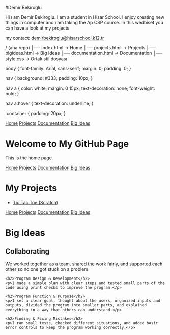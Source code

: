 

#Demir Bekiroglu

Hi ı am Demir Bekiroglu. I am a student in Hisar School. I enjoy creating new things in computer and ı am taking the Ap CSP course. İn this wedbiset you can have a look at my projects

my contact: demirbekiroglu@hisarschool.k12.tr


/ (ana repo)
│── index.html        → Home
│── projects.html     → Projects
│── bigideas.html     → Big Ideas
│── documentation.html → Documentation
│── style.css         → Ortak stil dosyası

body {
  font-family: Arial, sans-serif;
  margin: 0;
  padding: 0;
}

nav {
  background: #333;
  padding: 10px;
}

nav a {
  color: white;
  margin: 0 15px;
  text-decoration: none;
  font-weight: bold;
}

nav a:hover {
  text-decoration: underline;
}

.container {
  padding: 20px;
}

<!DOCTYPE html>
<html lang="en">
<head>
  <meta charset="UTF-8">
  <title>Home</title>
  <link rel="stylesheet" href="style.css">
</head>
<body>
  <nav>
    <a href="index.html">Home</a>
    <a href="projects.html">Projects</a>
    <a href="documentation.html">Documentation</a>
    <a href="bigideas.html">Big Ideas</a>
  </nav>

  <div class="container">
    <h1>Welcome to My GitHub Page</h1>
    <p>This is the home page.</p>
  </div>
</body>
</html>

<!DOCTYPE html>
<html lang="en">
<head>
  <meta charset="UTF-8">
  <title>Projects</title>
  <link rel="stylesheet" href="style.css">
</head>
<body>
  <nav>
    <a href="index.html">Home</a>
    <a href="projects.html">Projects</a>
    <a href="documentation.html">Documentation</a>
    <a href="bigideas.html">Big Ideas</a>
  </nav>

  <div class="container">
    <h1>My Projects</h1>
    <ul>
      <li><a href="https://scratch.mit.edu/projects/1212311251" target="_blank">Tic Tac Toe (Scratch)</a></li>
    </ul>
  </div>
</body>
</html>

<!DOCTYPE html>
<html lang="en">
<head>
  <meta charset="UTF-8">
  <title>Big Ideas</title>
  <link rel="stylesheet" href="style.css">
</head>
<body>
  <nav>
    <a href="index.html">Home</a>
    <a href="projects.html">Projects</a>
    <a href="documentation.html">Documentation</a>
    <a href="bigideas.html">Big Ideas</a>
  </nav>

  <div class="container">
    <h1>Big Ideas</h1>
    <h2>Collaborating</h2>
    <p>We worked together as a team, shared the work fairly, and supported each other so no one got stuck on a problem.</p>

    <h2>Program Design & Development</h2>
    <p>I made a simple plan with clear steps and tested small parts of the code using print checks to improve the program.</p>

    <h2>Program Function & Purpose</h2>
    <p>I set a clear goal, thought about the users, organized inputs and outputs, divided the program into smaller parts, and explained everything in a way that others can understand.</p>

    <h2>Finding & Fixing Mistakes</h2>
    <p>I ran small tests, checked different situations, and added basic error controls to keep the program working correctly.</p>
  </div>
</body>
</html>






  
 



 
